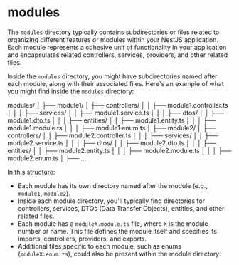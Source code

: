 # modules

The `modules` directory typically contains subdirectories or files related to organizing different features or modules within your NestJS application. Each module represents a cohesive unit of functionality in your application and encapsulates related controllers, services, providers, and other related files.

Inside the `modules` directory, you might have subdirectories named after each module, along with their associated files. Here's an example of what you might find inside the `modules` directory:

modules/
│
├── module1/
│   ├── controllers/
│   │   ├── module1.controller.ts
│   │
│   ├── services/
│   │   ├── module1.service.ts
│   │
│   ├── dtos/
│   │   ├── module1.dto.ts
│   │
│   ├── entities/
│   │   ├── module1.entity.ts
│   │
│   ├── module1.module.ts
│   │
│   ├── module1.enum.ts
│
├── module2/
│   ├── controllers/
│   │   ├── module2.controller.ts
│   │
│   ├── services/
│   │   ├── module2.service.ts
│   │
│   ├── dtos/
│   │   ├── module2.dto.ts
│   │
│   ├── entities/
│   │   ├── module2.entity.ts
│   │
│   ├── module2.module.ts
│   │
│   ├── module2.enum.ts
│
├── ...

In this structure:

- Each module has its own directory named after the module (e.g., `module1`, `module2`).
- Inside each module directory, you'll typically find directories for controllers, services, DTOs (Data Transfer Objects), entities, and other related files.
- Each module has a `moduleX.module.ts` file, where `X` is the module number or name. This file defines the module itself and specifies its imports, controllers, providers, and exports.
- Additional files specific to each module, such as enums (`moduleX.enum.ts`), could also be present within the module directory.
